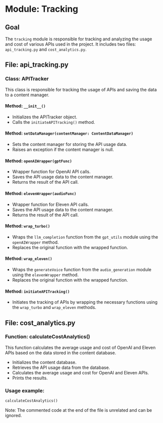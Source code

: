 # Module: Tracking

## Goal
The `tracking` module is responsible for tracking and analyzing the usage and cost of various APIs used in the project. It includes two files: `api_tracking.py` and `cost_analytics.py`.

## File: api_tracking.py

### Class: APITracker
This class is responsible for tracking the usage of APIs and saving the data to a content manager.

#### Method: `__init__()`
- Initializes the APITracker object.
- Calls the `initiateAPITracking()` method.

#### Method: `setDataManager(contentManager: ContentDataManager)`
- Sets the content manager for storing the API usage data.
- Raises an exception if the content manager is null.

#### Method: `openAIWrapper(gptFunc)`
- Wrapper function for OpenAI API calls.
- Saves the API usage data to the content manager.
- Returns the result of the API call.

#### Method: `elevenWrapper(audioFunc)`
- Wrapper function for Eleven API calls.
- Saves the API usage data to the content manager.
- Returns the result of the API call.

#### Method: `wrap_turbo()`
- Wraps the `llm_completion` function from the `gpt_utils` module using the `openAIWrapper` method.
- Replaces the original function with the wrapped function.

#### Method: `wrap_eleven()`
- Wraps the `generateVoice` function from the `audio_generation` module using the `elevenWrapper` method.
- Replaces the original function with the wrapped function.

#### Method: `initiateAPITracking()`
- Initiates the tracking of APIs by wrapping the necessary functions using the `wrap_turbo` and `wrap_eleven` methods.


## File: cost_analytics.py

### Function: calculateCostAnalytics()
This function calculates the average usage and cost of OpenAI and Eleven APIs based on the data stored in the content database.

- Initializes the content database.
- Retrieves the API usage data from the database.
- Calculates the average usage and cost for OpenAI and Eleven APIs.
- Prints the results.

### Usage example:
```python
calculateCostAnalytics()
```

Note: The commented code at the end of the file is unrelated and can be ignored.